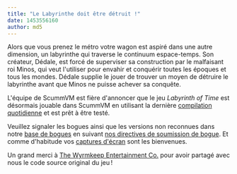```yaml
---
title: "Le Labyrinthe doit être détruit !"
date: 1453556160
author: md5
---
```


Alors que vous prenez le métro votre wagon est aspiré dans une autre dimension, un labyrinthe qui traverse le continuum espace-temps. Son créateur, Dédale, est forcé de superviser sa construction par le malfaisant roi Minos, qui veut l'utiliser pour envahir et conquérir toutes les époques et tous les mondes. Dédale supplie le jouer de trouver un moyen de détruire le labyrinthe avant que Minos ne puisse achever sa conquête.

L'équipe de ScummVM est fière d'annoncer que le jeu *Labyrinth of Time* est désormais jouable dans ScummVM en utilisant la dernière [compilation quotidienne](/downloads/#daily) et est prêt à être testé.

Veuillez signaler les bogues ainsi que les versions non reconnues dans notre [base de bogues](http://bugs.scummvm.org/) en suivant [nos directives de soumission de bogue](/faq/#question.report-bugs). Et comme d'habitude vos [captures d'écran](http://wiki.scummvm.org/index.php/Screenshots) sont les bienvenues.

Un grand merci à [The Wyrmkeep Entertainment Co.](http://www.wyrmkeep.com/) pour avoir partagé avec nous le code source original du jeu !
